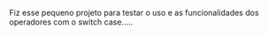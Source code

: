 Fiz esse pequeno projeto para testar o uso e as funcionalidades dos operadores com o switch case.....

